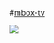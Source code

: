 #[mbox-tv](https://serdzhius.github.io/mbox-tv/)

[![](https://serdzhius.github.io/mbox-tv/img/mbox-tv.png)](https://serdzhius.github.io/mbox-tv/)
